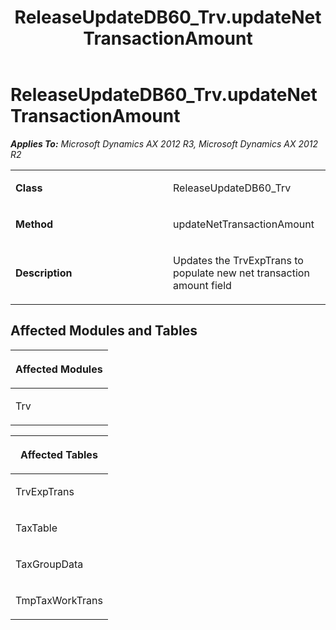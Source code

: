 ﻿---
title: ReleaseUpdateDB60_Trv.updateNetTransactionAmount
TOCTitle: ReleaseUpdateDB60_Trv.updateNetTransactionAmount
ms:assetid: 7b745313-95f5-e6f5-dc39-b833b3a37a1b
ms:mtpsurl: https://msdn.microsoft.com/en-us/library/JJ719450(v=AX.60)
ms:contentKeyID: 49709240
ms.date: 05/18/2015
mtps_version: v=AX.60
---

# ReleaseUpdateDB60\_Trv.updateNetTransactionAmount 


_**Applies To:** Microsoft Dynamics AX 2012 R3, Microsoft Dynamics AX 2012 R2_

<table>
<colgroup>
<col style="width: 50%" />
<col style="width: 50%" />
</colgroup>
<tbody>
<tr class="odd">
<td><p><strong>Class</strong></p></td>
<td><p>ReleaseUpdateDB60_Trv</p></td>
</tr>
<tr class="even">
<td><p><strong>Method</strong></p></td>
<td><p>updateNetTransactionAmount</p></td>
</tr>
<tr class="odd">
<td><p><strong>Description</strong></p></td>
<td><p>Updates the TrvExpTrans to populate new net transaction amount field</p></td>
</tr>
</tbody>
</table>


## Affected Modules and Tables

<table>
<colgroup>
<col style="width: 100%" />
</colgroup>
<thead>
<tr class="header">
<th><p>Affected Modules</p></th>
</tr>
</thead>
<tbody>
<tr class="odd">
<td><p>Trv</p></td>
</tr>
</tbody>
</table>


<table>
<colgroup>
<col style="width: 100%" />
</colgroup>
<thead>
<tr class="header">
<th><p>Affected Tables</p></th>
</tr>
</thead>
<tbody>
<tr class="odd">
<td><p>TrvExpTrans</p></td>
</tr>
<tr class="even">
<td><p>TaxTable</p></td>
</tr>
<tr class="odd">
<td><p>TaxGroupData</p></td>
</tr>
<tr class="even">
<td><p>TmpTaxWorkTrans</p></td>
</tr>
</tbody>
</table>

  


